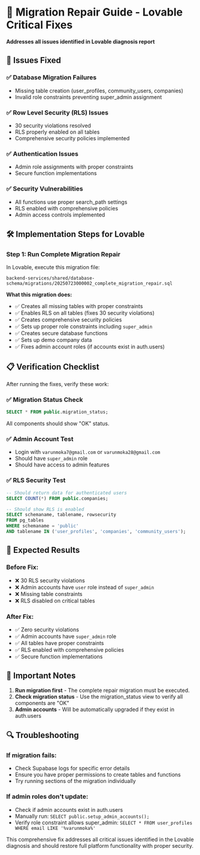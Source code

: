 # 🔧 Migration Repair Guide - Lovable Critical Fixes

**Addresses all issues identified in Lovable diagnosis report**

## 🚨 Issues Fixed

### ✅ **Database Migration Failures**
- Missing table creation (user_profiles, community_users, companies)
- Invalid role constraints preventing super_admin assignment

### ✅ **Row Level Security (RLS) Issues**  
- 30 security violations resolved
- RLS properly enabled on all tables
- Comprehensive security policies implemented

### ✅ **Authentication Issues**
- Admin role assignments with proper constraints
- Secure function implementations

### ✅ **Security Vulnerabilities**
- All functions use proper search_path settings
- RLS enabled with comprehensive policies
- Admin access controls implemented

## 🛠️ Implementation Steps for Lovable

### **Step 1: Run Complete Migration Repair**

In Lovable, execute this migration file:
```
backend-services/shared/database-schema/migrations/20250723000002_complete_migration_repair.sql
```

**What this migration does:**
- ✅ Creates all missing tables with proper constraints
- ✅ Enables RLS on all tables (fixes 30 security violations)
- ✅ Creates comprehensive security policies
- ✅ Sets up proper role constraints including `super_admin`
- ✅ Creates secure database functions
- ✅ Sets up demo company data
- ✅ Fixes admin account roles (if accounts exist in auth.users)

## 📋 Verification Checklist

After running the fixes, verify these work:

### **✅ Migration Status Check**
```sql
SELECT * FROM public.migration_status;
```
All components should show "OK" status.

### **✅ Admin Account Test**
- Login with `varunmoka7@gmail.com` or `varunmoka28@gmail.com`
- Should have `super_admin` role
- Should have access to admin features

### **✅ RLS Security Test**
```sql
-- Should return data for authenticated users
SELECT COUNT(*) FROM public.companies;

-- Should show RLS is enabled
SELECT schemaname, tablename, rowsecurity 
FROM pg_tables 
WHERE schemaname = 'public' 
AND tablename IN ('user_profiles', 'companies', 'community_users');
```

## 🎯 Expected Results

### **Before Fix:**
- ❌ 30 RLS security violations
- ❌ Admin accounts have `user` role instead of `super_admin`
- ❌ Missing table constraints
- ❌ RLS disabled on critical tables

### **After Fix:**
- ✅ Zero security violations
- ✅ Admin accounts have `super_admin` role
- ✅ All tables have proper constraints
- ✅ RLS enabled with comprehensive policies
- ✅ Secure function implementations

## 🚨 Important Notes

1. **Run migration first** - The complete repair migration must be executed.
2. **Check migration status** - Use the migration_status view to verify all components are "OK"
3. **Admin accounts** - Will be automatically upgraded if they exist in auth.users

## 🔍 Troubleshooting

### **If migration fails:**
- Check Supabase logs for specific error details
- Ensure you have proper permissions to create tables and functions
- Try running sections of the migration individually

### **If admin roles don't update:**
- Check if admin accounts exist in auth.users
- Manually run: `SELECT public.setup_admin_accounts();`
- Verify role constraint allows super_admin: `SELECT * FROM user_profiles WHERE email LIKE '%varunmoka%'`

This comprehensive fix addresses all critical issues identified in the Lovable diagnosis and should restore full platform functionality with proper security.